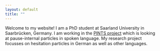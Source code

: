 ```yaml
---
layout: default
title: ""
---
```


Welcome to my website!
I am a PhD student at Saarland University in Saarbrücken, Germany. I am working in the [PINTS project](https://www.pauseparticles.org)
which is looking at pause-internal particles in spoken language. My research project focusses on hesitation particles in German as well as
other languages.
